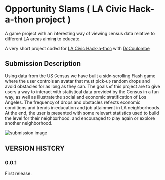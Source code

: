 Opportunity Slams ( LA Civic Hack-a-thon project )
============

A game project with an interesting way of viewing census data relative to different LA areas aiming to educate.

A very short project coded for [LA Civic Hack-a-thon](http://hackforchange.org/hack-la) with [DcCoulombe](https://github.com/DcCoulombe)

Submission Description
-----------------
Using data from the US Census we have built a side-scrolling Flash game where the user controls an avatar that must pick-up random drops and avoid obstacles for as long as they can. The goals of this project are to give users a way to interact with statistical data provided by the Census in a fun way, as well as illustrate the social and economic stratification of Los Angeles. The frequency of drops and obstacles reflects economic conditions and trends in education and job attainment in LA neighborhoods. At the end, the user is presented with some relevant statistics used to build the level for their neighborhood, and encouraged to play again or explore another neighborhood. 

![submission image](https://github.com/UltraRat/OpportunitySlamsLACivicHackAThon/blob/master/assets/sumissionimage.jpg "submission image")

VERSION HISTORY
-----------------

### 0.0.1

First release. 
